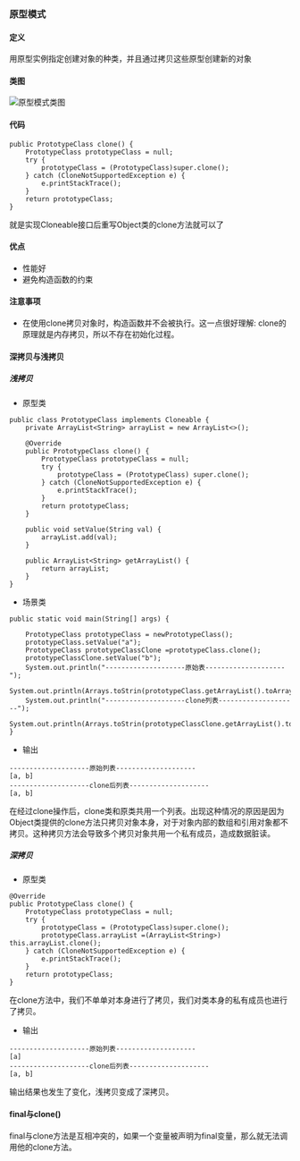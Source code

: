 ### 原型模式
#### 定义
用原型实例指定创建对象的种类，并且通过拷贝这些原型创建新的对象
#### 类图
![原型模式类图](https://s1.ax1x.com/2020/06/17/NAXMhn.png)
#### 代码
```
public PrototypeClass clone() {
    PrototypeClass prototypeClass = null;
    try {
        prototypeClass = (PrototypeClass)super.clone();
    } catch (CloneNotSupportedException e) {
        e.printStackTrace();
    }
    return prototypeClass;
}
```
就是实现Cloneable接口后重写Object类的clone方法就可以了
#### 优点
- 性能好
- 避免构造函数的约束
#### 注意事项
- 在使用clone拷贝对象时，构造函数并不会被执行。这一点很好理解: clone的原理就是内存拷贝，所以不存在初始化过程。
#### 深拷贝与浅拷贝
##### 浅拷贝
- 原型类
```
public class PrototypeClass implements Cloneable {
    private ArrayList<String> arrayList = new ArrayList<>();

    @Override
    public PrototypeClass clone() {
        PrototypeClass prototypeClass = null;
        try {
            prototypeClass = (PrototypeClass) super.clone();
        } catch (CloneNotSupportedException e) {
            e.printStackTrace();
        }
        return prototypeClass;
    }

    public void setValue(String val) {
        arrayList.add(val);
    }

    public ArrayList<String> getArrayList() {
        return arrayList;
    }
}
```
- 场景类
```
public static void main(String[] args) {

    PrototypeClass prototypeClass = newPrototypeClass();
    prototypeClass.setValue("a");
    PrototypeClass prototypeClassClone =prototypeClass.clone();
    prototypeClassClone.setValue("b");
    System.out.println("--------------------原始表--------------------");
    System.out.println(Arrays.toStrin(prototypeClass.getArrayList().toArray()));
    System.out.println("--------------------clone列表--------------------");
    System.out.println(Arrays.toStrin(prototypeClassClone.getArrayList().toArray());
}
```
- 输出
```
--------------------原始列表--------------------
[a, b]
--------------------clone后列表--------------------
[a, b]
```
在经过clone操作后，clone类和原类共用一个列表。出现这种情况的原因是因为Object类提供的clone方法只拷贝对象本身，对于对象内部的数组和引用对象都不拷贝。这种拷贝方法会导致多个拷贝对象共用一个私有成员，造成数据脏读。
##### 深拷贝
- 原型类
```
@Override
public PrototypeClass clone() {
    PrototypeClass prototypeClass = null;
    try {
        prototypeClass = (PrototypeClass)super.clone();
        prototypeClass.arrayList =(ArrayList<String>) this.arrayList.clone();
    } catch (CloneNotSupportedException e) {
        e.printStackTrace();
    }
    return prototypeClass;
}
```
在clone方法中，我们不单单对本身进行了拷贝，我们对类本身的私有成员也进行了拷贝。
- 输出
```
--------------------原始列表--------------------
[a]
--------------------clone后列表--------------------
[a, b]
```
输出结果也发生了变化，浅拷贝变成了深拷贝。
#### final与clone()
final与clone方法是互相冲突的，如果一个变量被声明为final变量，那么就无法调用他的clone方法。